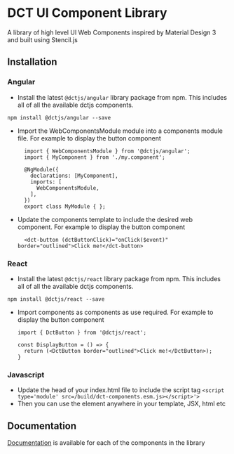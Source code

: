 # DCT UI Component Library

A library of high level UI Web Components inspired by Material Design 3 and built using Stencil.js

## Installation

### Angular
- Install the latest `@dctjs/angular` library package from npm. This includes all of all the available dctjs components.

 ````npm install @dctjs/angular --save````

- Import the WebComponentsModule module into a components module file. For example to display the button component

  ````
    import { WebComponentsModule } from '@dctjs/angular';
    import { MyComponent } from './my.component';
    
    @NgModule({
      declarations: [MyComponent],
      imports: [
        WebComponentsModule,
      ],
    })
    export class MyModule { };

  ````

- Update the components template to include the desired web component. For example to display the button component

  ````
    <dct-button (dctButtonClick)="onClick($event)" border="outlined">Click me!</dct-button>
  ````

### React
- Install the latest `@dctjs/react` library package from npm. This includes all of all the available dctjs components.
 
 ````npm install @dctjs/react --save````

- Import components as components as use required. For example to display the button component

  ````
  import { DctButton } from '@dctjs/react';

  const DisplayButton = () => {
    return (<DctButton border="outlined">Click me!</DctButton>);
  }
  ````

### Javascript
- Update the head of your index.html file to include the script tag
  `<script type='module' src=/build/dct-components.esm.js></script>'>`
- Then you can use the element anywhere in your template, JSX, html etc

## Documentation

[Documentation](https://davidctaylor.github.io/web-components/) is available for each of the components in the library
